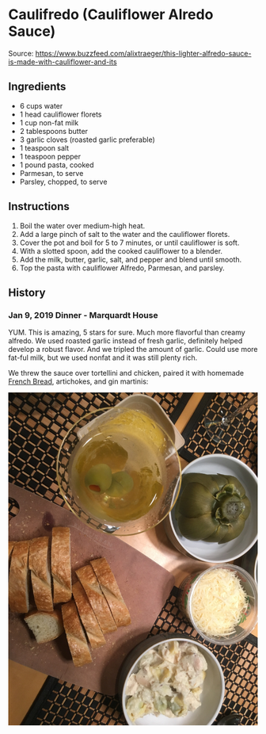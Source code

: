 # Caulifredo (Cauliflower Alredo Sauce)

Source: https://www.buzzfeed.com/alixtraeger/this-lighter-alfredo-sauce-is-made-with-cauliflower-and-its

## Ingredients

* 6 cups water
* 1 head cauliflower florets
* 1 cup non-fat milk
* 2 tablespoons butter
* 3 garlic cloves (roasted garlic preferable)
* 1 teaspoon salt
* 1 teaspoon pepper
* 1 pound pasta, cooked
* Parmesan, to serve
* Parsley, chopped, to serve

## Instructions

1. Boil the water over medium-high heat.
2. Add a large pinch of salt to the water and the cauliflower florets.
3. Cover the pot and boil for 5 to 7 minutes, or until cauliflower is soft.
4. With a slotted spoon, add the cooked cauliflower to a blender.
5. Add the milk, butter, garlic, salt, and pepper and blend until smooth.
6. Top the pasta with cauliflower Alfredo, Parmesan, and parsley.

## History

### Jan 9, 2019 Dinner - Marquardt House

YUM. This is amazing, 5 stars for sure. Much more flavorful than creamy alfredo. We used roasted garlic instead of fresh garlic, definitely helped develop a robust flavor. And we tripled the amount of garlic. Could use more fat-ful milk, but we used nonfat and it was still plenty rich.

We threw the sauce over tortellini and chicken, paired it with homemade [French Bread](/bread/french_bread.md), artichokes, and gin martinis:

![Caulifredo meal](/photos/french_bread_with_meal.jpg)
